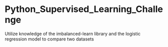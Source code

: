 # Python_Supervised_Learning_Challenge
Utilize knowledge of the imbalanced-learn library and the logistic regression model to compare two datasets
